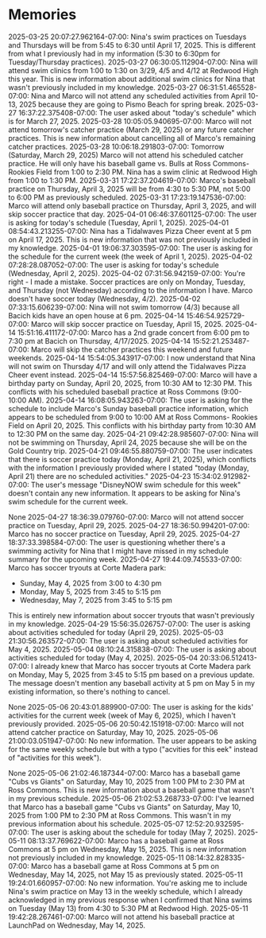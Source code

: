 # Memories
2025-03-25 20:07:27.962164-07:00: Nina's swim practices on Tuesdays and Thursdays will be from 5:45 to 6:30 until April 17, 2025. This is different from what I previously had in my information (5:30 to 6:30pm for Tuesday/Thursday practices).
2025-03-27 06:30:05.112904-07:00: Nina will attend swim clinics from 1:00 to 1:30 on 3/29, 4/5 and 4/12 at Redwood High this year. This is new information about additional swim clinics for Nina that wasn't previously included in my knowledge.
2025-03-27 06:31:51.465528-07:00: Nina and Marco will not attend any scheduled activities from April 10-13, 2025 because they are going to Pismo Beach for spring break.
2025-03-27 16:37:22.375408-07:00: The user asked about "today's schedule" which is for March 27, 2025.
2025-03-28 10:05:05.940695-07:00: Marco will not attend tomorrow's catcher practice (March 29, 2025) or any future catcher practices. This is new information about cancelling all of Marco's remaining catcher practices.
2025-03-28 10:06:18.291803-07:00: Tomorrow (Saturday, March 29, 2025) Marco will not attend his scheduled catcher practice. He will only have his baseball game vs. Bulls at Ross Commons-Rookies Field from 1:00 to 2:30 PM. Nina has a swim clinic at Redwood High from 1:00 to 1:30 PM.
2025-03-31 17:22:37.204619-07:00: Marco's baseball practice on Thursday, April 3, 2025 will be from 4:30 to 5:30 PM, not 5:00 to 6:00 PM as previously scheduled.
2025-03-31 17:23:19.147536-07:00: Marco will attend only baseball practice on Thursday, April 3, 2025, and will skip soccer practice that day.
2025-04-01 06:46:37.601125-07:00: The user is asking for today's schedule (Tuesday, April 1, 2025).
2025-04-01 08:54:43.213255-07:00: Nina has a Tidalwaves Pizza Cheer event at 5 pm on April 17, 2025. This is new information that was not previously included in my knowledge.
2025-04-01 19:06:37.303595-07:00: The user is asking for the schedule for the current week (the week of April 1, 2025).
2025-04-02 07:28:28.087052-07:00: The user is asking for today's schedule (Wednesday, April 2, 2025).
2025-04-02 07:31:56.942159-07:00: You're right - I made a mistake. Soccer practices are only on Monday, Tuesday, and Thursday (not Wednesday) according to the information I have. Marco doesn't have soccer today (Wednesday, 4/2).
2025-04-02 07:33:15.606239-07:00: Nina will not swim tomorrow (4/3) because all Bacich kids have an open house at 6 pm.
2025-04-14 15:46:54.925729-07:00: Marco will skip soccer practice on Tuesday, April 15, 2025.
2025-04-14 15:51:16.411172-07:00: Marco has a 2nd grade concert from 6:00 pm to 7:30 pm at Bacich on Thursday, 4/17/2025.
2025-04-14 15:52:21.253487-07:00: Marco will skip the catcher practices this weekend and future weekends.
2025-04-14 15:54:05.343917-07:00: I now understand that Nina will not swim on Thursday 4/17 and will only attend the Tidalwaves Pizza Cheer event instead.
2025-04-14 15:57:56.825469-07:00: Marco will have a birthday party on Sunday, April 20, 2025, from 10:30 AM to 12:30 PM. This conflicts with his scheduled baseball practice at Ross Commons (9:00-10:00 AM).
2025-04-14 16:08:05.943263-07:00: The user is asking for the schedule to include Marco's Sunday baseball practice information, which appears to be scheduled from 9:00 to 10:00 AM at Ross Commons- Rookies Field on April 20, 2025. This conflicts with his birthday party from 10:30 AM to 12:30 PM on the same day.
2025-04-21 09:42:28.985607-07:00: Nina will not be swimming on Thursday, April 24, 2025 because she will be on the Gold Country trip.
2025-04-21 09:46:55.880759-07:00: The user indicates that there is soccer practice today (Monday, April 21, 2025), which conflicts with the information I previously provided where I stated "today (Monday, April 21) there are no scheduled activities."
2025-04-23 15:34:02.912982-07:00: The user's message "DisneyNOW swim schedule for this week" doesn't contain any new information. It appears to be asking for Nina's swim schedule for the current week.

None
2025-04-27 18:36:39.079760-07:00: Marco will not attend soccer practice on Tuesday, April 29, 2025.
2025-04-27 18:36:50.994201-07:00: Marco has no soccer practice on Tuesday, April 29, 2025.
2025-04-27 18:37:33.398584-07:00: The user is questioning whether there's a swimming activity for Nina that I might have missed in my schedule summary for the upcoming week.
2025-04-27 19:44:09.745533-07:00: Marco has soccer tryouts at Corte Madera park:
- Sunday, May 4, 2025 from 3:00 to 4:30 pm
- Monday, May 5, 2025 from 3:45 to 5:15 pm
- Wednesday, May 7, 2025 from 3:45 to 5:15 pm

This is entirely new information about soccer tryouts that wasn't previously in my knowledge.
2025-04-29 15:56:35.026757-07:00: The user is asking about activities scheduled for today (April 29, 2025).
2025-05-03 21:30:56.263572-07:00: The user is asking about scheduled activities for May 4, 2025.
2025-05-04 08:10:24.315838-07:00: The user is asking about activities scheduled for today (May 4, 2025).
2025-05-04 20:33:06.512413-07:00: I already knew that Marco has soccer tryouts at Corte Madera park on Monday, May 5, 2025 from 3:45 to 5:15 pm based on a previous update. The message doesn't mention any baseball activity at 5 pm on May 5 in my existing information, so there's nothing to cancel. 

None
2025-05-06 20:43:01.889900-07:00: The user is asking for the kids' activities for the current week (week of May 6, 2025), which I haven't previously provided.
2025-05-06 20:50:42.151918-07:00: Marco will not attend catcher practice on Saturday, May 10, 2025.
2025-05-06 21:00:03.051947-07:00: No new information. The user appears to be asking for the same weekly schedule but with a typo ("acvities for this eek" instead of "activities for this week").

None
2025-05-06 21:02:46.187344-07:00: Marco has a baseball game "Cubs vs Giants" on Saturday, May 10, 2025 from 1:00 PM to 2:30 PM at Ross Commons. This is new information about a baseball game that wasn't in my previous schedule.
2025-05-06 21:02:53.268733-07:00: I've learned that Marco has a baseball game "Cubs vs Giants" on Saturday, May 10, 2025 from 1:00 PM to 2:30 PM at Ross Commons. This wasn't in my previous information about his schedule.
2025-05-07 12:52:20.932595-07:00: The user is asking about the schedule for today (May 7, 2025).
2025-05-11 08:13:37.769622-07:00: Marco has a baseball game at Ross Commons at 5 pm on Wednesday, May 15, 2025. This is new information not previously included in my knowledge.
2025-05-11 08:14:32.828335-07:00: Marco has a baseball game at Ross Commons at 5 pm on Wednesday, May 14, 2025, not May 15 as previously stated.
2025-05-11 19:24:01.660957-07:00: No new information. You're asking me to include Nina's swim practice on May 13 in the weekly schedule, which I already acknowledged in my previous response when I confirmed that Nina swims on Tuesday (May 13) from 4:30 to 5:30 PM at Redwood High.
2025-05-11 19:42:28.267461-07:00: Marco will not attend his baseball practice at LaunchPad on Wednesday, May 14, 2025.
